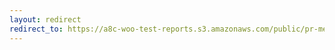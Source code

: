 ```yaml
---
layout: redirect
redirect_to: https://a8c-woo-test-reports.s3.amazonaws.com/public/pr-merge/44890/api/index.html
---
```

